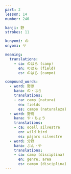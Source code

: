 ```yaml
---
part: 2
lesson: 14
number: 246

kanji: 野
strokes: 11

kunyomi: の
onyomi: ヤ

meaning:
  translations:
    - ca: のはら (camp)
      en: のはら (field)
      es: のはら (campo)

compound_words:
  - word: 野原
    kana: の・はら
    translations:
    - ca: camp (natura)
      en: fields
      es: campo (naturaleza)
  - word: 野鳥
    kana: や・ちょう
    translations:
    - ca: ocell silvestre
      en: wild bird
      es: pájaro silvestre
  - word: 分野
    kana: ぶん・や
    translations:
    - ca: camp (disciplina)
      en: genre; area
      es: campo (disciplina)
---
```


